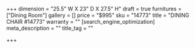 +++
dimension = "25.5\" W X 23\" D X 27.5\" H"
draft = true
furnitures = ["Dining Room"]
gallery = []
price = "$995"
sku = "14773"
title = "DINING CHAIR #14773"
warranty = ""
[search_engine_optimization]
meta_description = ""
title_tag = ""

+++

